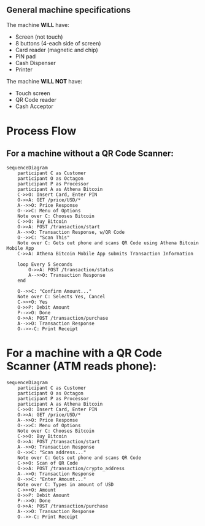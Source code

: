 ## General machine specifications

The machine __WILL__ have:

- Screen (not touch)
- 8 buttons (4-each side of screen)
- Card reader (magnetic and chip)
- PIN pad
- Cash Dispenser
- Printer

The machine __WILL NOT__ have:

- Touch screen
- QR Code reader
- Cash Acceptor

# Process Flow

## For a machine without a QR Code Scanner:

```mermaid
sequenceDiagram
    participant C as Customer
    participant O as Octagon
    participant P as Processor
    participant A as Athena Bitcoin
    C->>O: Insert Card, Enter PIN
    O->>A: GET /price/USD/*
    A-->>O: Price Response
    O-->>C: Menu of Options
    Note over C: Chooses Bitcoin
    C->>O: Buy Bitcoin
    O->>A: POST /transaction/start
    A-->>O: Transaction Response, w/QR Code
    O-->>C: "Scan This"
    Note over C: Gets out phone and scans QR Code using Athena Bitcoin Mobile App
    C->>A: Athena Bitcoin Mobile App submits Transaction Information

    loop Every 5 Seconds
        O->>A: POST /transaction/status
        A-->>O: Transaction Response
    end

    O-->>C: "Confirm Amount..."
    Note over C: Selects Yes, Cancel
    C->>+O: Yes
    O->>P: Debit Amount
    P-->>O: Done
    O->>A: POST /transaction/purchase
    A-->>O: Transaction Response
    O-->>-C: Print Receipt

```

# For a machine with a QR Code Scanner (ATM reads phone):

```mermaid
sequenceDiagram
    participant C as Customer
    participant O as Octagon
    participant P as Processor
    participant A as Athena Bitcoin
    C->>O: Insert Card, Enter PIN
    O->>A: GET /price/USD/*
    A-->>O: Price Response
    O-->>C: Menu of Options
    Note over C: Chooses Bitcoin
    C->>O: Buy Bitcoin
    O->>A: POST /transaction/start
    A-->>O: Transaction Response
    O-->>C: "Scan address..."
    Note over C: Gets out phone and scans QR Code
    C->>O: Scan of QR Code
    O->>A: POST /transaction/crypto_address
    A-->>O: Transaction Response
    O-->>C: "Enter Amount..."
    Note over C: Types in amount of USD
    C->>+O: Amount
    O->>P: Debit Amount
    P-->>O: Done
    O->>A: POST /transaction/purchase
    A-->>O: Transaction Response
    O-->>-C: Print Receipt
```

## 